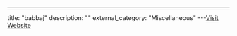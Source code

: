 ---
title: "babbaj"
description: ""
external_category: "Miscellaneous"
---[Visit Website](https://github.com/babbaj)

